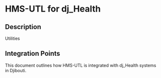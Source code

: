 # HMS-UTL for dj_Health

## Description

Utilities

## Integration Points

This document outlines how HMS-UTL is integrated with dj_Health systems in Djibouti.
